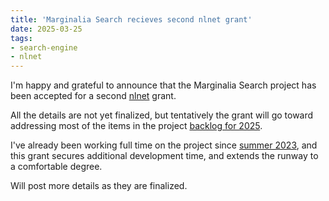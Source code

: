```yaml
---
title: 'Marginalia Search recieves second nlnet grant'
date: 2025-03-25
tags:
- search-engine
- nlnet
---
```


I'm happy and grateful to announce that the Marginalia Search 
project has been accepted for a second [nlnet](https://nlnet.nl/) grant.

All the details are not yet finalized, but tentatively the grant will go toward addressing most of the items in the project 
[backlog for 2025](https://github.com/MarginaliaSearch/MarginaliaSearch/blob/master/ROADMAP.md).

I've already been working full time on the project since [summer 2023](/log/83_full_time/), and this grant secures additional development time, and extends the runway to a comfortable degree.

Will post more details as they are finalized.